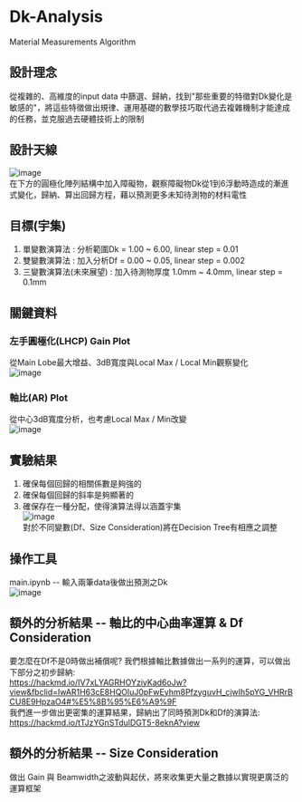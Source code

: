 # Dk-Analysis
Material Measurements Algorithm
## 設計理念
從複雜的、高維度的input data 中篩選、歸納，找到"那些重要的特徵對Dk變化是敏感的"，將這些特徵做出規律、運用基礎的數學技巧取代過去複雜機制才能達成的任務，並克服過去硬體技術上的限制

## 設計天線
![image](https://user-images.githubusercontent.com/55400183/131245081-04208068-a469-4bae-afdc-0205c0a589bd.png)<br>
在下方的圓極化陣列結構中加入障礙物，觀察障礙物Dk從1到6浮動時造成的漸進式變化，歸納、算出回歸方程，藉以預測更多未知待測物的材料電性

## 目標(宇集)
1. 單變數演算法 : 分析範圍Dk = 1.00 ~ 6.00, linear step = 0.01
2. 雙變數演算法 : 加入分析Df = 0.00 ~ 0.05, linear step = 0.002
3. 三變數演算法(未來展望) : 加入待測物厚度 1.0mm ~ 4.0mm, linear step = 0.1mm

## 關鍵資料
### 左手圓極化(LHCP) Gain Plot
從Main Lobe最大增益、3dB寬度與Local Max / Local Min觀察變化<br>
![image](https://user-images.githubusercontent.com/55400183/131245554-43fb52b5-0c63-4fc2-bffe-ddff257e9b35.png)
### 軸比(AR) Plot
從中心3dB寬度分析，也考慮Local Max / Min改變<br>
![image](https://user-images.githubusercontent.com/55400183/131245604-2ef86e1f-b590-417c-97c3-e5a5267f3e30.png)

## 實驗結果
1. 確保每個回歸的相關係數是夠強的<br>
2. 確保每個回歸的斜率是夠顯著的<br>
3. 確保存在一種分配，使得演算法得以涵蓋宇集<br>
![image](https://user-images.githubusercontent.com/55400183/131245713-61f965a4-a8ad-49f1-b816-745f1c59789a.png)
<br>對於不同變數(Df、Size Consideration)將在Decision Tree有相應之調整

## 操作工具
main.ipynb -- 輸入兩筆data後做出預測之Dk<br>
![image](https://user-images.githubusercontent.com/55400183/131245829-6cf7dcd7-b467-44c4-9376-bf17beda3e49.png)

## 額外的分析結果 -- 軸比的中心曲率運算 & Df Consideration
要怎麼在Df不是0時做出補償呢? 我們根據軸比數據做出一系列的運算，可以做出下部分之初步歸納:<br>
https://hackmd.io/IV7xLYAGRHOYziyKad6oJw?view&fbclid=IwAR1H63cE8HQOluJ0pFwEyhm8PfzyguvH_cjwIh5pYG_VHRrBCU8E9HpzaO4#%E5%8B%95%E6%A9%9F
<br>我們進一步做出更密集的運算結果，歸納出了同時預測Dk和Df的演算法:
<br>https://hackmd.io/tTJzYGnSTdulDGT5-8eknA?view

## 額外的分析結果 -- Size Consideration
做出 Gain 與 Beamwidth之波動與起伏，將來收集更大量之數據以實現更廣泛的運算框架

